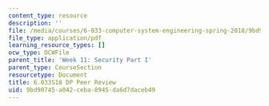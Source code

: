 ```yaml
---
content_type: resource
description: ''
file: /media/courses/6-033-computer-system-engineering-spring-2018/9bd90745a042ceba8945da6d7daceb49_MIT6_033S18_DP_PeerReview.pdf
file_type: application/pdf
learning_resource_types: []
ocw_type: OCWFile
parent_title: 'Week 11: Security Part I'
parent_type: CourseSection
resourcetype: Document
title: 6.033S18 DP Peer Review
uid: 9bd90745-a042-ceba-8945-da6d7daceb49
---
```

